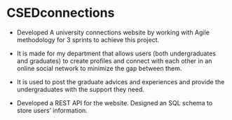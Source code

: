 # CSEDconnections
- Developed A university connections website by working with Agile methodology for 3 sprints to achieve this project. 

- It is made for my department that allows users (both undergraduates and graduates) to create profiles and connect with each other in an online social network to minimize the gap between them.

- It is used to post the graduate advices and experiences and provide the undergraduates with the support they need.

- Developed a REST API for the website. Designed an SQL schema to store users’ information.
